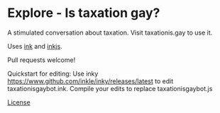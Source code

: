# Explore - Is taxation gay?
A stimulated conversation about taxation.
Visit taxationis.gay to use it.

Uses [ink](https://github.com/inkle/ink) and [inkjs](https://github.com/y-lohse/inkjs).

Pull requests welcome!

Quickstart for editing: Use inky https://www.github.com/inkle/inky/releases/latest to edit taxationisgaybot.ink. Compile your edits to replace taxationisgaybot.js

[License](https://github.com/bitbutter/ExploreIsTaxationgay/blob/master/LICENSE.txt)
